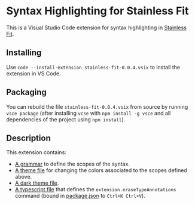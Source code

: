# Syntax Highlighting for Stainless Fit

This is a Visual Studio Code extension for syntax highlighting in [Stainless Fit](https://github.com/epfl-lara/stainlessfit).

## Installing

Use `code --install-extension stainless-fit-0.0.4.vsix` to install the extension in VS Code.

## Packaging

You can rebuild the file `stainless-fit-0.0.4.vsix` from source by running
`vsce package` (after installing `vcse` with `npm install -g vsce` and all
dependencies of the project using `npm install`).

## Description

This extension contains:
* [A grammar](syntaxes/stainless-fit.tmLanguage.json) to define the scopes of the syntax.
* [A theme file](themes/stainless-fit-color-theme.json) for changing the colors associated to the scopes defined above.
* [A dark theme file](themes/stainless-fit-dark-color-theme.json).
* [A typescript file](src/extension.ts) that defines the `extension.eraseTypeAnnotations` command (bound in [package.json](package.json) to `Ctrl+K Ctrl+V`).
